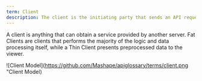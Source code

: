 ```yaml
---
term: Client
description: The client is the initiating party that sends an API request. Often times there will be many clients consuming the same API.
---
```


A client is anything that can obtain a service provided by another server. Fat Clients are clients that performs the majority of the logic and data processing itself, while a Thin Client presents preprocessed data to the viewer.

![Client Model](https://github.com/Mashape/apiglossary/terms/client.png "Client Model)
